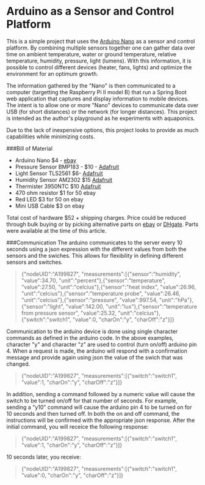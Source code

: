# Arduino as a Sensor and Control Platform

This is a simple project that uses the [Arduino Nano](https://www.arduino.cc/en/Main/ArduinoBoardNano) as a sensor and control platform.  By combining multiple sensors together one can gather data over time on ambient temperature, water or ground temperature, relative temperature, humidity, pressure, light (lumens).  With this information, it is possible to control different devices (heater, fans, lights) and optimize the environment for an optimum growth.

The information gathered by the "Nano" is then communicated to a computer (targetting the Raspberry Pi II model B) that run a Spring Boot web application that captures and display information to mobile devices.  The intent is to allow one or more "Nano" devices to communicate data over USB (for short distances) or the network (for longer distances).  This project is intended as the author's playground as he experiments with aquaponics.

Due to the lack of inexpensive options, this project looks to provide as much capabilities while minimizing costs.

###Bill of Material
- Arduino Nano $4 - [ebay](http://www.ebay.ca/itm/MINI-USB-Nano-V3-0-ATmega328P-CH340G-5V-16M-Micro-controller-board-Arduino-T1-/181846906547?hash=item2a56eb96b3:g:Ir8AAOSwBahVL6BH)
- Pressure Sensor BMP183 - $10 - [Adafruit](https://www.adafruit.com/products/1900)
- Light Sensor TLS2561 $6- [Adafruit](https://www.adafruit.com/products/439)
- Humidity Sensor AM2302 $15 [Adafruit](https://www.adafruit.com/products/393)
- Thermister 3950NTC $10 [Adafruit](https://www.adafruit.com/products/372)
- 470 ohm resistor $1 for 50 ebay
- Red LED $3 for 50 on ebay
- Mini USB Cable $3 on ebay

Total cost of hardware $52 + shipping charges.  Price could be reduced through bulk buying or by picking alternative parts on [ebay](www.ebay.com) or [DHgate](www.dhgate.com).  Parts were available at the time of this article.

###Communication
The arduino communicates to the server every 10 seconds using a json expression with the different values from both the sensors and the swiches.  This allows for flexibility in defining different sensors and switches.

> {"nodeUID":"A199827", "measurements":[{"sensor":"humidity", "value":34.70, "unit":"percent"},{"sensor":"temperature", "value":27.50, "unit":"celcius"},{"sensor":"heat index", "value":26.96, "unit":"celcius"},{"sensor":"temperature probe", "value":26.46, "unit":"celcius"},{"sensor":"pressure", "value":997.54, "unit":"hPa"},{"sensor":"light", "value":142.00, "unit":"lux"},{"sensor":"temperature from pressure sensor", "value":25.32, "unit":"celcius"},{"switch":"switch1", "value":0, "charOn":"y", "charOff":"z"}]}

Communication to the arduino device is done using single character commands as defined in the arduino code.  In the above examples, character "y" and character "z" are used to control (turn on/off) arduino pin 4.  When a request is made, the arduino will respond with a confirmation message and provide again using json the value of the swich that was changed.

> {"nodeUID":"A199827", "measurements":[{"switch":"switch1", "value":1, "charOn":"y", "charOff":"z"}]}

In addition, sending a command followed by a numeric value will cause the switch to be turned on/off for that number of seconds.  For example, sending a "y10" command will cause the arduino pin 4 to be turned on for 10 seconds and then turned off.  In both the on and off command, the instructions will be confirmed with the appropriate json response.  After the initial command, you will receice the following response:

> {"nodeUID":"A199827", "measurements":[{"switch":"switch1", "value":1, "charOn":"y", "charOff":"z"}]}

10 seconds later, you receive:

> {"nodeUID":"A199827", "measurements":[{"switch":"switch1", "value":0, "charOn":"y", "charOff":"z"}]}
